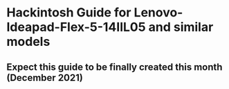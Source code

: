 # Hackintosh Guide for **Lenovo-Ideapad-Flex-5-14IlL05** and similar models

## Expect this guide to be finally created this month (December 2021)
